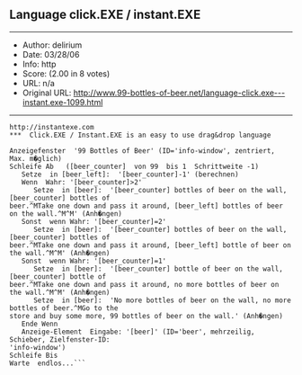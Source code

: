 
## Language click.EXE / instant.EXE ##
---
- Author: delirium
- Date: 03/28/06
- Info: http
- Score:  (2.00 in 8 votes)
- URL: n/a
- Original URL: http://www.99-bottles-of-beer.net/language-click.exe---instant.exe-1099.html
---

```***  99 Bottles of Beer written in Click.EXE (www.clickexe.de). English equivalent can be found on
http://instantexe.com
***  Click.EXE / Instant.EXE is an easy to use drag&drop language

Anzeigefenster  '99 Bottles of Beer' (ID='info-window', zentriert, Max. m�glich)
Schleife Ab   ([beer_counter]  von 99  bis 1  Schrittweite -1)
   Setze  in [beer_left]:  '[beer_counter]-1' (berechnen)
   Wenn  Wahr: '[beer_counter]>2'
      Setze  in [beer]:  '[beer_counter] bottles of beer on the wall, [beer_counter] bottles of
beer.^MTake one down and pass it around, [beer_left] bottles of beer on the wall.^M^M' (Anh�ngen)
   Sonst  wenn Wahr: '[beer_counter]=2'
      Setze  in [beer]:  '[beer_counter] bottles of beer on the wall, [beer_counter] bottles of
beer.^MTake one down and pass it around, [beer_left] bottle of beer on the wall.^M^M' (Anh�ngen)
   Sonst  wenn Wahr: '[beer_counter]=1'
      Setze  in [beer]:  '[beer_counter] bottle of beer on the wall, [beer_counter] bottle of
beer.^MTake one down and pass it around, no more bottles of beer on the wall.^M^M' (Anh�ngen)
      Setze  in [beer]:  'No more bottles of beer on the wall, no more bottles of beer.^MGo to the
store and buy some more, 99 bottles of beer on the wall.' (Anh�ngen)
   Ende Wenn
   Anzeige-Element  Eingabe: '[beer]' (ID='beer', mehrzeilig, Schieber, Zielfenster-ID:
'info-window')
Schleife Bis
Warte  endlos...```